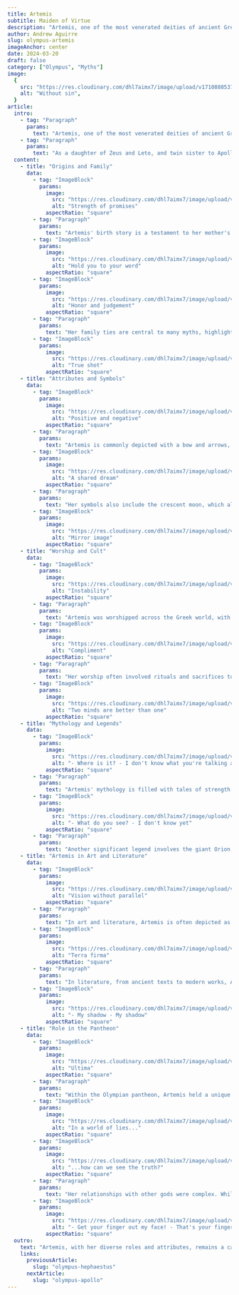 ```yaml
---
title: Artemis
subtitle: Maiden of Virtue
description: "Artemis, one of the most venerated deities of ancient Greek mythology, is a figure of immense complexity and significance. Often depicted as the virgin huntress, she is the goddess of the wilderness, wild animals, chastity, and childbirth. Her mythology reveals a deity with a multifaceted nature, embodying both nurturing and ferocious aspects."
author: Andrew Aguirre
slug: olympus-artemis
imageAnchor: center
date: 2024-03-20
draft: false
category: ["Olympus", "Myths"]
image:
  {
    src: "https://res.cloudinary.com/dhl7aimx7/image/upload/v1710880537/001_aqezst.webp",
    alt: "Without sin",
  }
article:
  intro:
    - tag: "Paragraph"
      params:
        text: "Artemis, one of the most venerated deities of ancient Greek mythology, is a figure of immense complexity and significance. Often depicted as the virgin huntress, she is the goddess of the wilderness, wild animals, chastity, and childbirth. Her mythology reveals a deity with a multifaceted nature, embodying both nurturing and ferocious aspects."
    - tag: "Paragraph"
      params:
        text: "As a daughter of Zeus and Leto, and twin sister to Apollo, Artemis occupies a crucial position in the Olympian pantheon. Her worship was widespread across the Greek world, and she was often associated with the moon and nature, illustrating her deep connections with the elemental forces of the world."
  content:
    - title: "Origins and Family"
      data:
        - tag: "ImageBlock"
          params:
            image:
              src: "https://res.cloudinary.com/dhl7aimx7/image/upload/v1710880538/002_m2ckyq.webp"
              alt: "Strength of promises"
            aspectRatio: "square"
        - tag: "Paragraph"
          params:
            text: "Artemis' birth story is a testament to her mother's resilience and Artemis' own fierce nature. Leto, her mother, was persecuted by Hera, Zeus' wife, but found refuge on the island of Delos to give birth to Artemis and her twin brother, Apollo. Artemis was said to have been born first, assisting her mother in the birth of Apollo, showcasing her precocious nature and association with childbirth and protection."
        - tag: "ImageBlock"
          params:
            image:
              src: "https://res.cloudinary.com/dhl7aimx7/image/upload/v1710880538/003_nzvnts.webp"
              alt: "Hold you to your word"
            aspectRatio: "square"
        - tag: "ImageBlock"
          params:
            image:
              src: "https://res.cloudinary.com/dhl7aimx7/image/upload/v1710880538/004_krolu2.webp"
              alt: "Honor and judgement"
            aspectRatio: "square"
        - tag: "Paragraph"
          params:
            text: "Her family ties are central to many myths, highlighting her relationships and interactions with other gods and goddesses. Despite her virgin status, Artemis was deeply involved in the lives of her family, defending them fiercely and sometimes exacting revenge on those who wronged them. Her twin brother, Apollo, was often her companion in adventures and battles, illustrating a powerful sibling bond."
        - tag: "ImageBlock"
          params:
            image:
              src: "https://res.cloudinary.com/dhl7aimx7/image/upload/v1710880540/005_twqmpv.webp"
              alt: "True shot"
            aspectRatio: "square"
    - title: "Attributes and Symbols"
      data:
        - tag: "ImageBlock"
          params:
            image:
              src: "https://res.cloudinary.com/dhl7aimx7/image/upload/v1710880540/006_w5ztra.webp"
              alt: "Positive and negative"
            aspectRatio: "square"
        - tag: "Paragraph"
          params:
            text: "Artemis is commonly depicted with a bow and arrows, signifying her role as a huntress and protector of the wild. The deer, bear, and cypress tree are sacred to her, reflecting her connection to nature and wild animals. She was also often shown accompanied by a pack of hunting dogs, emphasizing her dominion over the wilderness and her role as a guardian of animals."
        - tag: "ImageBlock"
          params:
            image:
              src: "https://res.cloudinary.com/dhl7aimx7/image/upload/v1710880540/007_pjrpq7.webp"
              alt: "A shared dream"
            aspectRatio: "square"
        - tag: "Paragraph"
          params:
            text: "Her symbols also include the crescent moon, which aligns her with the lunar cycle and femininity. The moon's phases symbolized the cycle of life and death, a theme deeply ingrained in Artemis' worship. This celestial association portrays her as a luminous and untouchable deity, governing the night and illuminating the darkness."
        - tag: "ImageBlock"
          params:
            image:
              src: "https://res.cloudinary.com/dhl7aimx7/image/upload/v1710880540/008_vx6asj.webp"
              alt: "Mirror image"
            aspectRatio: "square"
    - title: "Worship and Cult"
      data:
        - tag: "ImageBlock"
          params:
            image:
              src: "https://res.cloudinary.com/dhl7aimx7/image/upload/v1710880540/009_nti3ki.webp"
              alt: "Instability"
            aspectRatio: "square"
        - tag: "Paragraph"
          params:
            text: "Artemis was worshipped across the Greek world, with each region having its unique version of the goddess. Her cult was particularly strong in areas like Ephesus, where the Temple of Artemis, one of the Seven Wonders of the Ancient World, stood as a monumental testament to her significance. Her festivals, such as the Brauronia, held in Brauron, involved rites of passage for young girls, signifying her role in the transition from childhood to adulthood."
        - tag: "ImageBlock"
          params:
            image:
              src: "https://res.cloudinary.com/dhl7aimx7/image/upload/v1710880541/010_jn1kte.webp"
              alt: "Compliment"
            aspectRatio: "square"
        - tag: "Paragraph"
          params:
            text: "Her worship often involved rituals and sacrifices to appease and honor her, reflecting her dual nature as both a nurturer and a destroyer. Virginity and chastity were central themes in her cult, with her priestesses often taking vows of celibacy in her honor. Artemis' festivals were occasions for communal gathering, celebrating her protection and nurturing, as well as her fierce and untamed aspects."
        - tag: "ImageBlock"
          params:
            image:
              src: "https://res.cloudinary.com/dhl7aimx7/image/upload/v1710880542/011_itjkj3.webp"
              alt: "Two minds are better than one"
            aspectRatio: "square"
    - title: "Mythology and Legends"
      data:
        - tag: "ImageBlock"
          params:
            image:
              src: "https://res.cloudinary.com/dhl7aimx7/image/upload/v1710880542/012_u1nm1i.webp"
              alt: "- Where is it? - I don't know what you're talking about"
            aspectRatio: "square"
        - tag: "Paragraph"
          params:
            text: "Artemis' mythology is filled with tales of strength, protection, and swift retribution. One of the most famous legends is the story of Actaeon, a mortal who accidentally saw Artemis bathing. In her wrath, she transformed him into a stag, and he was subsequently killed by his hunting dogs. This story highlights her protective nature and her fierce defense of her privacy and chastity."
        - tag: "ImageBlock"
          params:
            image:
              src: "https://res.cloudinary.com/dhl7aimx7/image/upload/v1710880542/013_rxlubp.webp"
              alt: "- What do you see? - I don't know yet"
            aspectRatio: "square"
        - tag: "Paragraph"
          params:
            text: "Another significant legend involves the giant Orion, a companion of Artemis, whom she accidentally killed or was tricked into killing. The myths vary, but they often reflect themes of loyalty, friendship, and the tragic consequences of misunderstandings or divine interference. These stories underscore her complex character, capable of deep bonds yet also of swift and deadly justice."
    - title: "Artemis in Art and Literature"
      data:
        - tag: "ImageBlock"
          params:
            image:
              src: "https://res.cloudinary.com/dhl7aimx7/image/upload/v1710880542/014_bk3abn.webp"
              alt: "Vision without parallel"
            aspectRatio: "square"
        - tag: "Paragraph"
          params:
            text: "In art and literature, Artemis is often depicted as a young, robust maiden with hunting attire, symbolizing her virginity and her role as a protector and hunter. Ancient sculptures and paintings show her with a bow and quiver, often in the company of animals, highlighting her connection to the natural world and her mastery over it."
        - tag: "ImageBlock"
          params:
            image:
              src: "https://res.cloudinary.com/dhl7aimx7/image/upload/v1710880542/015_wgbbxw.webp"
              alt: "Terra firma"
            aspectRatio: "square"
        - tag: "Paragraph"
          params:
            text: "In literature, from ancient texts to modern works, Artemis is portrayed as a powerful and autonomous figure, often serving as a symbol of purity, independence, and the untamed forces of nature. Her character has been explored in various contexts, reflecting her enduring appeal and the multifaceted aspects of her persona."
        - tag: "ImageBlock"
          params:
            image:
              src: "https://res.cloudinary.com/dhl7aimx7/image/upload/v1710880537/016_apwguq.webp"
              alt: "- My shadow - My shadow"
            aspectRatio: "square"
    - title: "Role in the Pantheon"
      data:
        - tag: "ImageBlock"
          params:
            image:
              src: "https://res.cloudinary.com/dhl7aimx7/image/upload/v1710880537/017_jr2ekz.webp"
              alt: "Ultima"
            aspectRatio: "square"
        - tag: "Paragraph"
          params:
            text: "Within the Olympian pantheon, Artemis held a unique place. She was one of the few deities who retained her independence, refusing marriage and maintaining her virginity. Her role extended beyond the wilderness and hunting; she was also a goddess of childbirth and protector of the young, indicating her broad domain and influence."
        - tag: "ImageBlock"
          params:
            image:
              src: "https://res.cloudinary.com/dhl7aimx7/image/upload/v1710880537/018_ddaohf.webp"
              alt: "In a world of lies..."
            aspectRatio: "square"
        - tag: "ImageBlock"
          params:
            image:
              src: "https://res.cloudinary.com/dhl7aimx7/image/upload/v1710880537/019_kpbmkk.webp"
              alt: "...how can we see the truth?"
            aspectRatio: "square"
        - tag: "Paragraph"
          params:
            text: "Her relationships with other gods were complex. While she was closely aligned with her twin, Apollo, she also had contentions with gods like Hera and was involved in various divine conflicts and resolutions. Her independence and strength made her a respected figure among both gods and mortals, embodying the wild and free aspects of the world."
        - tag: "ImageBlock"
          params:
            image:
              src: "https://res.cloudinary.com/dhl7aimx7/image/upload/v1710880537/020_e9ekul.webp"
              alt: "- Get your finger out my face! - That's your finger!"
            aspectRatio: "square"
  outro:
    text: "Artemis, with her diverse roles and attributes, remains a captivating figure in ancient mythology. Her legacy as the virgin huntress, protector of the wild, and fierce deity continues to resonate in modern interpretations of Greek mythology. Artemis symbolizes the untamed and pristine aspects of the natural world, reminding us of the primal forces that govern life and death. Her enduring appeal lies in her complexity and contradictions – a goddess of wilderness and civilization, nurturing yet fierce, and always embodying the independence and strength that define her."
    links:
      previousArticle:
        slug: "olympus-hephaestus"
      nextArticle:
        slug: "olympus-apollo"
---
```

